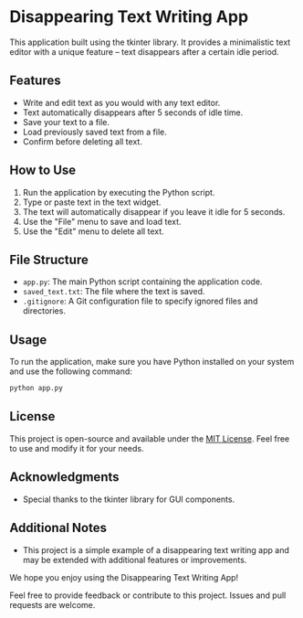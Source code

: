 # Disappearing Text Writing App

This application built using the tkinter library. It provides a minimalistic text editor with a unique feature – text disappears after a certain idle period.

## Features

- Write and edit text as you would with any text editor.
- Text automatically disappears after 5 seconds of idle time.
- Save your text to a file.
- Load previously saved text from a file.
- Confirm before deleting all text.

## How to Use

1. Run the application by executing the Python script.
2. Type or paste text in the text widget.
3. The text will automatically disappear if you leave it idle for 5 seconds.
4. Use the "File" menu to save and load text.
5. Use the "Edit" menu to delete all text.

## File Structure

- `app.py`: The main Python script containing the application code.
- `saved_text.txt`: The file where the text is saved.
- `.gitignore`: A Git configuration file to specify ignored files and directories.

## Usage

To run the application, make sure you have Python installed on your system and use the following command:

```bash
python app.py
```

## License

This project is open-source and available under the [MIT License](LICENSE). Feel free to use and modify it for your needs.

## Acknowledgments

- Special thanks to the tkinter library for GUI components.

## Additional Notes

- This project is a simple example of a disappearing text writing app and may be extended with additional features or improvements.

We hope you enjoy using the Disappearing Text Writing App!

Feel free to provide feedback or contribute to this project. Issues and pull requests are welcome.

